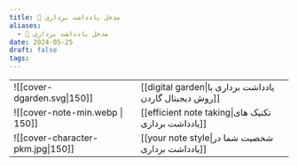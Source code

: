 ```yaml
---
title: 📝 مدخل یادداشت برداری
aliases:
  - 📝 مدخل یادداشت برداری
date: 2024-05-25
draft: false
tags:
---
```


|                                   |                                                         |
| --------------------------------- | ------------------------------------------------------- |
| ![[cover-dgarden.svg\|150]]       | [[digital garden\|یادداشت برداری با روش دیجیتال گاردن]] |
| ![[cover-note-min.webp \| 150]]   | [[efficient note taking\|تکنیک های یادداشت برداری]]     |
| ![[cover-character-pkm.jpg\|150]] | [[your note style\|شخصیت شما در یادداشت برداری]]        |
 